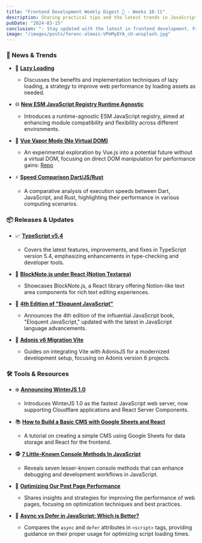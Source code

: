 ```yaml
---
title: "Frontend Development Weekly Digest 💮 - Weeks 10-11"
description: Sharing practical tips and the latest trends in JavaScript
pubDate: "2024-03-15"
conclusion: "💡 Stay updated with the latest in frontend development. Follow the links for more insights."
image: "/images/posts/ferenc-almasi-VPmMy8YA_cU-unsplash.jpg"
---
```


### 🌟 News & Trends

- 🛌 **[Lazy Loading](https://dev.to/jorjishasan/lazy-loading-lod)**

  - Discusses the benefits and implementation techniques of lazy loading, a strategy to improve web performance by loading assets as needed.

- 🌐 **[New ESM JavaScript Registry Runtime Agnostic](https://jsr.io/)**

  - Introduces a runtime-agnostic ESM JavaScript registry, aimed at enhancing module compatibility and flexibility across different environments.

- 💨 **[Vue Vapor Mode (No Virtual DOM)](https://icarusgk.hashnode.dev/vue-3-vapor-mode)**

  - An experimental exploration by Vue.js into a potential future without a virtual DOM, focusing on direct DOM manipulation for performance gains: [Repo](https://github.com/vuejs/core-vapor)

- ⚡ **[Speed Comparison Dart/JS/Rust](https://medium.com/@tommyyy/the-dart-speed-035272e9d46d)**
  - A comparative analysis of execution speeds between Dart, JavaScript, and Rust, highlighting their performance in various computing scenarios.

### 📦 Releases & Updates

- 📈 **[TypeScript v5.4](https://devblogs.microsoft.com/typescript/announcing-typescript-5-4/)**

  - Covers the latest features, improvements, and fixes in TypeScript version 5.4, emphasizing enhancements in type-checking and developer tools.

- 📝 **[BlockNote.js under React (Notion Textarea)](https://www.blocknotejs.org/)**

  - Showcases BlockNote.js, a React library offering Notion-like text area components for rich text editing experiences.

- 📘 **[4th Edition of "Eloquent JavaScript"](https://eloquentjavascript.net/)**

  - Announces the 4th edition of the influential JavaScript book, "Eloquent JavaScript," updated with the latest in JavaScript language advancements.

- 🚀 **[Adonis v6 Migration Vite](https://techreads.pipoprods.org/add-vue-js-vite-to-an-adonisjs-application/)**
  - Guides on integrating Vite with AdonisJS for a modernized development setup, focusing on Adonis version 6 projects.

### 🛠 Tools & Resources

- ❄️ **[Announcing WinterJS 1.0](https://wasmer.io/posts/winterjs-v1)**

  - Introduces WinterJS 1.0 as the fastest JavaScript web server, now supporting Cloudflare applications and React Server Components.

- 📚 **[How to Build a Basic CMS with Google Sheets and React](https://www.freecodecamp.org/news/how-to-build-a-basic-cms-with-google-sheets-and-reactjs/)**

  - A tutorial on creating a simple CMS using Google Sheets for data storage and React for the frontend.

- 🕵️ **[7 Little-Known Console Methods In JavaScript](https://medium.com/coding-beauty/7-little-known-console-methods-in-javascript-6dfb63e665be)**

  - Reveals seven lesser-known console methods that can enhance debugging and development workflows in JavaScript.

- 🚀 **[Optimizing Our Post Page Performance](https://daily.dev/blog/optimizing-our-post-page-performance)**

  - Shares insights and strategies for improving the performance of web pages, focusing on optimization techniques and best practices.

- 📖 **[Async vs Defer in JavaScript: Which is Better?](https://dev.to/fidalmathew/async-vs-defer-in-javascript-which-is-better-26gm)**
  - Compares the `async` and `defer` attributes in `<script>` tags, providing guidance on their proper usage for optimizing script loading times.
